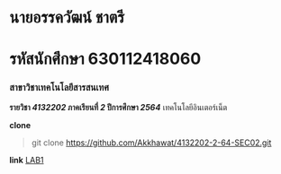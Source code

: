 # นายอรรควัฒน์ ชาตรี
# รหัสนักศึกษา 630112418060
### สาขาวิชาเทคโนโลยีสารสนเทศ

**รายวิชา *4132202* ภาคเรียนที่ *2* ปีการศึกษา *2564***
เทคโนโลยีอินเตอร์เน็ต

**clone**
> git clone https://github.com/Akkhawat/4132202-2-64-SEC02.git

**link**
[LAB1](https://github.com/Akkhawat/4132202-2-64-SEC02/tree/main/LAB1)